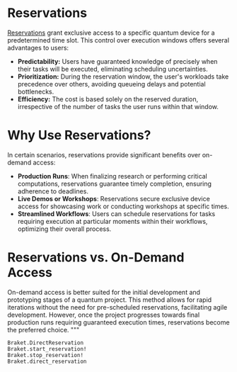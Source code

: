 # Reservations

[Reservations](https://docs.aws.amazon.com/braket/latest/developerguide/braket-reservations.html) grant exclusive access to a specific quantum device for a predetermined time slot. This control over execution windows offers several advantages to users:

  * **Predictability:** Users have guaranteed knowledge of precisely when their tasks will be executed, eliminating scheduling uncertainties.
  * **Prioritization:** During the reservation window, the user's workloads take precedence over others, avoiding queueing delays and potential bottlenecks.
  * **Efficiency:**  The cost is based solely on the reserved duration, irrespective of the number of tasks the user runs within that window.

# Why Use Reservations?

In certain scenarios, reservations provide significant benefits over on-demand access:

- **Production Runs**: When finalizing research or performing critical computations, reservations guarantee timely completion, ensuring adherence to deadlines.
- **Live Demos or Workshops**: Reservations secure exclusive device access for showcasing work or conducting workshops at specific times.
- **Streamlined Workflows**: Users can schedule reservations for tasks requiring execution at particular moments within their workflows, optimizing their overall process.

# Reservations vs. On-Demand Access

On-demand access is better suited for the initial development and prototyping stages of a quantum project. This method allows for rapid iterations without the need for pre-scheduled reservations, facilitating agile development. However, once the project progresses towards final production runs requiring guaranteed execution times, reservations become the preferred choice.
"""

```@docs
Braket.DirectReservation
Braket.start_reservation!
Braket.stop_reservation!
Braket.direct_reservation
```